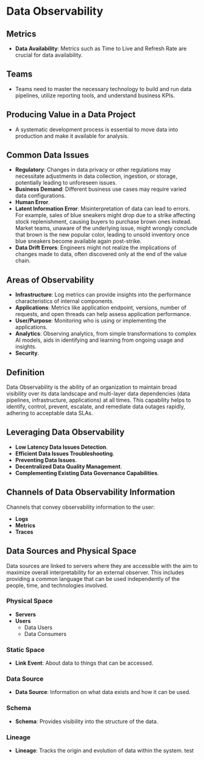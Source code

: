 # Data Observability

## Metrics
- **Data Availability**: Metrics such as Time to Live and Refresh Rate are crucial for data availability.

## Teams
- Teams need to master the necessary technology to build and run data pipelines, utilize reporting tools, and understand business KPIs.

## Producing Value in a Data Project
- A systematic development process is essential to move data into production and make it available for analysis.

## Common Data Issues
- **Regulatory**: Changes in data privacy or other regulations may necessitate adjustments in data collection, ingestion, or storage, potentially leading to unforeseen issues.
- **Business Demand**: Different business use cases may require varied data configurations.
- **Human Error**.
- **Latent Information Error**: Misinterpretation of data can lead to errors. For example, sales of blue sneakers might drop due to a strike affecting stock replenishment, causing buyers to purchase brown ones instead. Market teams, unaware of the underlying issue, might wrongly conclude that brown is the new popular color, leading to unsold inventory once blue sneakers become available again post-strike.
- **Data Drift Errors**: Engineers might not realize the implications of changes made to data, often discovered only at the end of the value chain.

## Areas of Observability
- **Infrastructure**: Log metrics can provide insights into the performance characteristics of internal components.
- **Applications**: Metrics like application endpoint, versions, number of requests, and open threads can help assess application performance.
- **User/Purpose**: Monitoring who is using or implementing the applications.
- **Analytics**: Observing analytics, from simple transformations to complex AI models, aids in identifying and learning from ongoing usage and insights.
- **Security**.

## Definition
Data Observability is the ability of an organization to maintain broad visibility over its data landscape and multi-layer data dependencies (data pipelines, infrastructure, applications) at all times. This capability helps to identify, control, prevent, escalate, and remediate data outages rapidly, adhering to acceptable data SLAs.

## Leveraging Data Observability
- **Low Latency Data Issues Detection**.
- **Efficient Data Issues Troubleshooting**.
- **Preventing Data Issues**.
- **Decentralized Data Quality Management**.
- **Complementing Existing Data Governance Capabilities**.

## Channels of Data Observability Information
Channels that convey observability information to the user:
- **Logs**
- **Metrics**
- **Traces**

## Data Sources and Physical Space
Data sources are linked to servers where they are accessible with the aim to maximize overall interpretability for an external observer. This includes providing a common language that can be used independently of the people, time, and technologies involved.

### Physical Space
- **Servers**
- **Users**
  - Data Users
  - Data Consumers

### Static Space
- **Link Event**: About data to things that can be accessed.

### Data Source
- **Data Source**: Information on what data exists and how it can be used.

### Schema
- **Schema**: Provides visibility into the structure of the data.

### Lineage
- **Lineage**: Tracks the origin and evolution of data within the system.
test